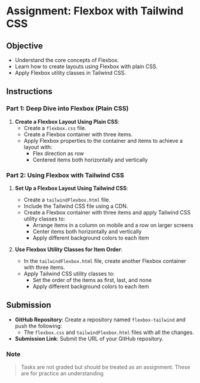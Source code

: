 # Assignment: Flexbox with Tailwind CSS

## Objective

- Understand the core concepts of Flexbox.
- Learn how to create layouts using Flexbox with plain CSS.
- Apply Flexbox utility classes in Tailwind CSS.

## Instructions

### Part 1: Deep Dive into Flexbox (Plain CSS)

1. **Create a Flexbox Layout Using Plain CSS**:
   - Create a `flexbox.css` file.
   - Create a Flexbox container with three items.
   - Apply Flexbox properties to the container and items to achieve a layout with:
     - Flex direction as row
     - Centered items both horizontally and vertically

### Part 2: Using Flexbox with Tailwind CSS

1. **Set Up a Flexbox Layout Using Tailwind CSS**:

   - Create a `tailwindFlexbox.html` file.
   - Include the Tailwind CSS file using a CDN.
   - Create a Flexbox container with three items and apply Tailwind CSS utility classes to:
     - Arrange items in a column on mobile and a row on larger screens
     - Center items both horizontally and vertically
     - Apply different background colors to each item

2. **Use Flexbox Utility Classes for Item Order**:
   - In the `tailwindFlexbox.html` file, create another Flexbox container with three items.
   - Apply Tailwind CSS utility classes to:
     - Set the order of the items as first, last, and none
     - Apply different background colors to each item

## Submission

- **GitHub Repository**: Create a repository named `flexbox-tailwind` and push the following:
  - The `flexbox.css` and `tailwindFlexbox.html` files with all the changes.
- **Submission Link**: Submit the URL of your GitHub repository.

### Note

> Tasks are not graded but should be treated as an assignment. These are for practice an understanding
